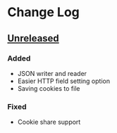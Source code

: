 # Change Log

## [Unreleased]
### Added
- JSON writer and reader
- Easier HTTP field setting option
- Saving cookies to file

### Fixed
- Cookie share support

[Unreleased]: https://github.com/terrakuh/curlio/compare/v0.1..master
